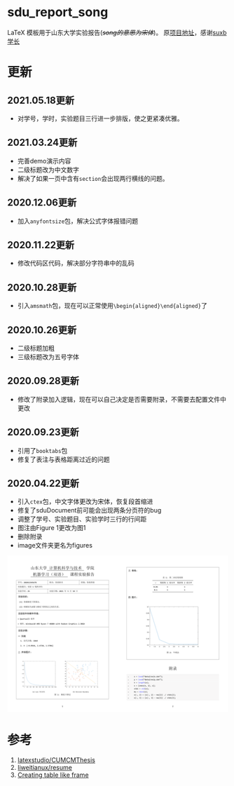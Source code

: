# sdu_report_song

LaTeX 模板用于山东大学实验报告(*~~song的意思为宋体~~*)。
原[项目地址](https://github.com/oops-sdu/sdu_report)，感谢[suxb学长](https://github.com/suxb201)

# 更新
## 2021.05.18更新
+ 对学号，学时，实验题目三行进一步排版，使之更紧凑优雅。

## 2021.03.24更新
+ 完善demo演示内容
+ 二级标题改为中文数字
+ 解决了如果一页中含有`section`会出现两行横线的问题。


## 2020.12.06更新

+ 加入`anyfontsize`包，解决公式字体报错问题

## 2020.11.22更新

+ 修改代码区代码，解决部分字符串中的乱码

## 2020.10.28更新
+ 引入`amsmath`包，现在可以正常使用`\begin{aligned}\end{aligned}`了

## 2020.10.26更新
+ 二级标题加粗
+ 三级标题改为五号字体

## 2020.09.28更新

+ 修改了附录加入逻辑，现在可以自己决定是否需要附录，不需要去配置文件中更改

## 2020.09.23更新

+ 引用了`booktabs`包
+ 修复了表注与表格距离过近的问题

## 2020.04.22更新

+ 引入`ctex`包，中文字体更改为宋体，恢复段首缩进
+ 修复了sduDocument前可能会出现两条分页符的bug
+ 调整了学号、实验题目、实验学时三行的行间距
+ 图注由Figure 1更改为图1
+ 删除附录
+ image文件夹更名为figures

![demo](figures/demo.png)

# 参考

1. [latexstudio/CUMCMThesis](https://github.com/latexstudio/CUMCMThesis)
2. [liweitianux/resume](https://github.com/liweitianux/resume)
3. [Creating table like frame](https://tex.stackexchange.com/questions/440009/creating-table-like-frame)

